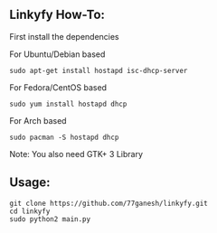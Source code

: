 Linkyfy How-To: 
------------

First install the dependencies

For Ubuntu/Debian based

	sudo apt-get install hostapd isc-dhcp-server

For Fedora/CentOS based

	sudo yum install hostapd dhcp

For Arch based

    sudo pacman -S hostapd dhcp

Note: You also need GTK+ 3 Library

Usage:
------
	git clone https://github.com/77ganesh/linkyfy.git
	cd linkyfy
	sudo python2 main.py
